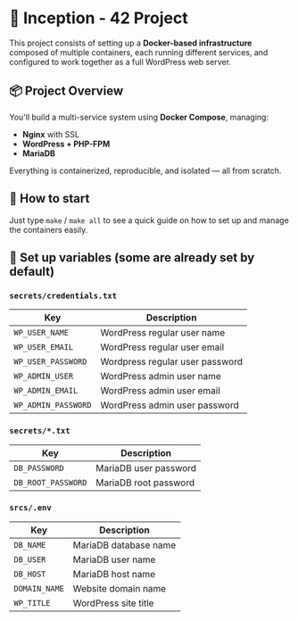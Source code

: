 # 🐳 Inception - 42 Project

This project consists of setting up a **Docker-based infrastructure** composed of multiple containers, each running different services, and configured to work together as a full WordPress web server.

## 📦 Project Overview

You'll build a multi-service system using **Docker Compose**, managing:

- **Nginx** with SSL
- **WordPress + PHP-FPM**  
- **MariaDB**  

Everything is containerized, reproducible, and isolated — all from scratch.

## 🏁 How to start

Just type `make` / `make all` to see a quick guide on how to set up and manage the containers easily.

## 🔑 Set up variables (some are already set by default)

### `secrets/credentials.txt`
| Key                 | Description                            |
|---------------------|----------------------------------------|
| `WP_USER_NAME`      | WordPress regular user name            |
| `WP_USER_EMAIL`     | WordPress regular user email           |
| `WP_USER_PASSWORD`  | Wordpress regular user password        |
| `WP_ADMIN_USER`     | WordPress admin user name              |
| `WP_ADMIN_EMAIL`    | WordPress admin user email             |
| `WP_ADMIN_PASSWORD` | WordPress admin user password          |

### `secrets/*.txt`
| Key                 | Description                            |
|---------------------|----------------------------------------|
| `DB_PASSWORD`       | MariaDB user password                  |
| `DB_ROOT_PASSWORD`  | MariaDB root password                  |

### `srcs/.env`
| Key                 | Description                            |
|---------------------|----------------------------------------|
| `DB_NAME`           | MariaDB database name                  |
| `DB_USER`           | MariaDB user name                      |
| `DB_HOST`           | MariaDB host name                      |
| `DOMAIN_NAME`       | Website domain name                    |
| `WP_TITLE`          | WordPress site title                   |